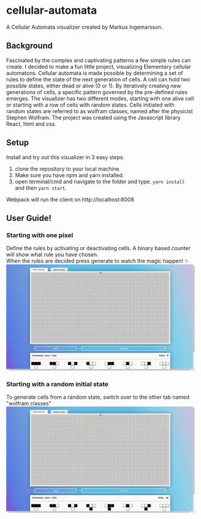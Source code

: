 # cellular-automata
A Cellular Automata visualizer created by Markus Ingemarsson.

## Background
Fascinated by the complex and captivating patterns a few simple rules can create. I decided to make a fun little project, visualizing Elementary cellular automatons. Cellular automata is made possible by determining a set of rules to define the state of the next generation of cells. A cell can hold two possible states, either dead or alive (0 or 1). By iteratively creating new generations of cells, a specific pattern governed by the pre-defined rules emerges. The visualizer has two different modes, starting with one alive cell or starting with a row of cells with random states. Cells initiated with random states are referred to as wolfram classes, named after the physicist Stephen Wolfram. The project was created using the Javascript library React, html and css.

## Setup
Install and try out this visualizer in 3 easy steps. 

1. clone the repository to your local machine.
2. Make sure you have npm and yarn installed.
3. open terminal/cmd and navigate to the folder and type. ` yarn install ` and then ` yarn start `.

Webpack will run the client on http://localhost:8008
## User Guide!

### Starting with one pixel  

Define the rules by activating or deactivating cells. A binary based counter will show what rule you have chosen.  
When the rules are decided press generate to watch the magic happen! :sparkles:  
![Alt Text](resources\static.gif)

### Starting with a random initial state  

To generate cells from a random state, switch over to the other tab named "wolfram classes"  
![Alt Text](resources\wolfram.gif)